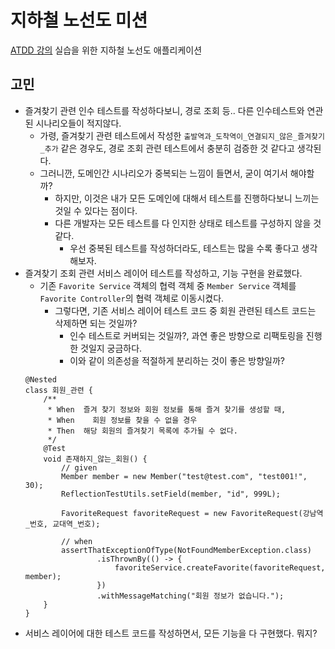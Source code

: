 # 지하철 노선도 미션
[ATDD 강의](https://edu.nextstep.camp/c/R89PYi5H) 실습을 위한 지하철 노선도 애플리케이션


## 고민

- 즐겨찾기 관련 인수 테스트를 작성하다보니, 경로 조회 등.. 다른 인수테스트와 연관된 시나리오들이 적지않다.
  - 가령, 즐겨찾기 관련 테스트에서 작성한 `출발역과_도착역이_연결되지_않은_즐겨찾기_추가` 같은 경우도, 경로 조회 관련 테스트에서 충분히 검증한 것 같다고 생각된다.
  - 그러니깐, 도메인간 시나리오가 중복되는 느낌이 들면서, 굳이 여기서 해야할까?
    - 하지만, 이것은 내가 모든 도메인에 대해서 테스트를 진행하다보니 느끼는 것일 수 있다는 점이다.
    - 다른 개발자는 모든 테스트를 다 인지한 상태로 테스트를 구성하지 않을 것 같다.
      - 우선 중복된 테스트를 작성하더라도, 테스트는 많을 수록 좋다고 생각해보자.
- 즐겨찾기 조회 관련 서비스 레이어 테스트를 작성하고, 기능 구현을 완료했다.
  - 기존 `Favorite Service` 객체의 협력 객체 중 `Member Service` 객체를 `Favorite Controller`의 협력 객체로 이동시켰다.
    - 그렇다면, 기존 서비스 레이어 테스트 코드 중 회원 관련된 테스트 코드는 삭제하면 되는 것일까?
      - 인수 테스트로 커버되는 것일까?, 과연 좋은 방향으로 리팩토링을 진행한 것일지 궁금하다.
      - 이와 같이 의존성을 적절하게 분리하는 것이 좋은 방향일까? 
  ```
  @Nested
  class 회원_관련 {
      /**
       * When  즐겨 찾기 정보와 회원 정보를 통해 즐겨 찾기를 생성할 때,
       * When    회원 정보를 찾을 수 없을 경우
       * Then  해당 회원의 즐겨찾기 목록에 추가될 수 없다.
       */
      @Test
      void 존재하지_않는_회원() {
          // given
          Member member = new Member("test@test.com", "test001!", 30);
          ReflectionTestUtils.setField(member, "id", 999L);

          FavoriteRequest favoriteRequest = new FavoriteRequest(강남역_번호, 교대역_번호);

          // when
          assertThatExceptionOfType(NotFoundMemberException.class)
                  .isThrownBy(() -> {
                      favoriteService.createFavorite(favoriteRequest, member);
                  })
                  .withMessageMatching("회원 정보가 없습니다.");
      }
  }
  ```
- 서비스 레이어에 대한 테스트 코드를 작성하면서, 모든 기능을 다 구현했다. 뭐지?